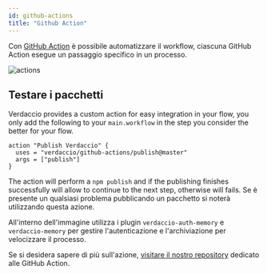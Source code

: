 ```yaml
---
id: github-actions
title: "Github Action"
---
```


Con [GitHub Action](https://github.com/features/actions) è possibile automatizzare il workflow, ciascuna GitHub Action esegue un passaggio specifico in un processo.

![actions](/img/github-actions.png)

## Testare i pacchetti

Verdaccio provides a custom action for easy integration in your flow, you only add the following to your `main.workflow` in the step you consider the better for your flow.

```gha
action "Publish Verdaccio" {
  uses = "verdaccio/github-actions/publish@master"
  args = ["publish"]
}
```

The action will perform a `npm publish` and if the publishing finishes successfully will allow to continue to the next step, otherwise will fails. Se è presente un qualsiasi problema pubblicando un pacchetto si noterà utilizzando questa azione.

All'interno dell'immagine utilizza i plugin `verdaccio-auth-memory` e `verdaccio-memory` per gestire l'autenticazione e l'archiviazione per velocizzare il processo.

Se si desidera sapere di più sull'azione, [visitare il nostro repository](https://github.com/verdaccio/github-actions) dedicato alle GitHub Action.